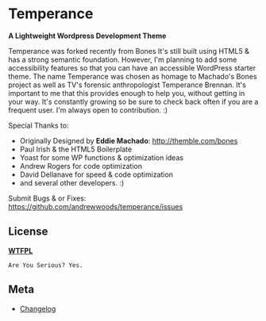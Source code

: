 # Temperance
__A Lightweight Wordpress Development Theme__

Temperance was forked recently from Bones It's still built using HTML5 & has a 
strong semantic foundation. However, I'm planning to add some accessibility 
features so that you can have an accessible WordPress starter theme. The name 
Temperance was chosen as homage to Machado's Bones project as well as TV's 
forensic anthropologist Temperance Brennan. It's important to me that this 
provides enough to help you, without getting in your way. It's constantly 
growing so be sure to check back often if you are a frequent user. I'm always 
open to contribution. :)


Special Thanks to:
* Originally Designed by **Eddie Machado**: http://themble.com/bones
* Paul Irish & the HTML5 Boilerplate
* Yoast for some WP functions & optimization ideas
* Andrew Rogers for code optimization
* David Dellanave for speed & code optimization
* and several other developers. :)

Submit Bugs & or Fixes:
https://github.com/andrewwoods/temperance/issues


## License
__[WTFPL](http://sam.zoy.org/wtfpl/)__

	Are You Serious? Yes.


## Meta
* [Changelog](../../blob/master/CHANGELOG.md)
